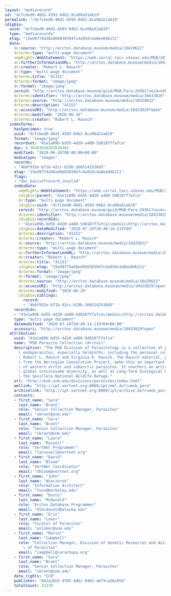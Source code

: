 ```yaml
---
layout: "mediarecord"
id: "dcfcbed0-46d1-4593-84b2-8ca98a51a619"
permalink: "/dcfcbed0-46d1-4593-84b2-8ca98a51a619"
idigbio:
  uuid: "dcfcbed0-46d1-4593-84b2-8ca98a51a619"
  type: "mediarecords"
  etag: "15ed9774a58ad668303947c4a95dc4a0ee04b211"
  data:
    dc:source: "http://arctos.database.museum/media/10429622"
    dcterms:type: "multi-page document"
    xmpRights:WebStatement: "https://web.corral.tacc.utexas.edu/MSB/20140211/041151.jpg"
    ac:furtherInformationURL: "http://arctos.database.museum/media/10433829"
    dc:creator: "Robert L. Rausch"
    dc:type: "multi-page document"
    dcterms:title: "41151"
    dcterms:format: "image/jpeg"
    dc:format: "image/jpeg"
    coreid: "http://arctos.database.museum/guid/MSB:Para:29361?seid=4360382"
    dcterms:identifier: "http://arctos.database.museum/media/10433829"
    dcterms:source: "http://arctos.database.museum/media/10429622"
    dcterms:description: "41151"
    ac:accessURI: "http://arctos.database.museum/media/10433829?open"
    dcterms:modified: "2020-06-26"
    dcterms:creator: "Robert L. Rausch"
  indexTerms:
    hasSpecimen: true
    uuid: "dcfcbed0-46d1-4593-84b2-8ca98a51a619"
    format: "image/jpeg"
    recordset: "41e1a09b-bd55-4d20-a480-5d8187f7afca"
    dqs: 0.36363636363636365
    modified: "2020-06-26T00:00:00+00:00"
    mediatype: "images"
    records:
    - "4b8f932e-b71b-42cc-b19b-2665142538d5"
    etag: "15ed9774a58ad668303947c4a95dc4a0ee04b211"
    flags:
    - "dwc_basisofrecord_invalid"
    indexData:
      xmpRights:WebStatement: "https://web.corral.tacc.utexas.edu/MSB/20140211/041151.jpg"
      idigbio:parent: "41e1a09b-bd55-4d20-a480-5d8187f7afca"
      dc:type: "multi-page document"
      idigbio:uuid: "dcfcbed0-46d1-4593-84b2-8ca98a51a619"
      coreid: "http://arctos.database.museum/guid/MSB:Para:29361?seid=4360382"
      dcterms:identifier: "http://arctos.database.museum/media/10433829"
      idigbio:recordIds:
      - "41e1a09b-bd55-4d20-a480-5d8187f7afca\\media\\http://arctos.database.museum/media/10433829"
      idigbio:dateModified: "2020-07-24T20:48:14.119769"
      dcterms:description: "41151"
      dcterms:creator: "Robert L. Rausch"
      dc:source: "http://arctos.database.museum/media/10429622"
      dcterms:type: "multi-page document"
      ac:furtherInformationURL: "http://arctos.database.museum/media/10433829"
      dc:creator: "Robert L. Rausch"
      dcterms:title: "41151"
      idigbio:etag: "15ed9774a58ad668303947c4a95dc4a0ee04b211"
      dcterms:format: "image/jpeg"
      dc:format: "image/jpeg"
      dcterms:source: "http://arctos.database.museum/media/10429622"
      ac:accessURI: "http://arctos.database.museum/media/10433829?open"
      dcterms:modified: "2020-06-26"
      idigbio:siblings:
        record:
        - "4b8f932e-b71b-42cc-b19b-2665142538d5"
    recordids:
    - "41e1a09b-bd55-4d20-a480-5d8187f7afca\\media\\http://arctos.database.museum/media/10433829"
    type: "multi-page document"
    datemodified: "2020-07-24T20:48:14.119769+00:00"
    accessuri: "http://arctos.database.museum/media/10433829?open"
  attribution:
    uuid: "41e1a09b-bd55-4d20-a480-5d8187f7afca"
    name: "MSB Parasite Collection (Arctos)"
    description: "The MSB Division of Parasitology is a collection of primarily metazoan\
      \ endoparasites, especially helminths, including the personal collection of\
      \ Robert L. Rausch and Virginia R. Rausch. The Rausch material, plus specimens\
      \ from the Beringian Coevolution Project, make this an important aggregation\
      \ of western arctic and subarctic parasites. It vouchers an active program in\
      \ global schistosome diversity, as well as Long-Term Ecological Research at\
      \ the Sevilleta National Wildife Refuge."
    url: "http://msb.unm.edu/divisions/parasites/index.html"
    emllink: "http://ipt.vertnet.org:8080/ipt/eml.do?r=msb_para"
    archivelink: "http://ipt.vertnet.org:8080/ipt/archive.do?r=msb_para"
    contacts:
    - first_name: "Sara"
      last_name: "Brant"
      role: "Senior Collection Manager, Parasites"
      email: "sbrant@unm.edu"
    - first_name: "Sara"
      last_name: "Brant"
      role: "Senior Collection Manager, Parasites"
      email: "sbrant@unm.edu"
    - first_name: "Laura"
      last_name: "Russell"
      role: "VertNet Programmer"
      email: "larussell@vertnet.org"
    - first_name: "David"
      last_name: "Bloom"
      role: "VertNet Coordinator"
      email: "dbloom@vertnet.org"
    - first_name: "John"
      last_name: "Wieczorek"
      role: "Information Architect"
      email: "tuco@berkeley.edu"
    - first_name: "Dusty"
      last_name: "McDonald"
      role: "Arctos Database Programmer"
      email: "dlmcdonald@alaska.edu"
    - first_name: "Eric"
      last_name: "Loker"
      role: "Curator of Parasites"
      email: "esloker@unm.edu"
    - first_name: "Mariel"
      last_name: "Campbell"
      role: "Collection Manager, Division of Genetic Resources and Assistant to Division\
        \ of Parasites"
      email: "campbell@carachupa.org"
    - first_name: "Sara"
      last_name: "Brant"
      role: "Senior Collection Manager, Parasites"
      email: "sbrant@unm.edu"
    data_rights: "CC0"
    publisher: "842a2bb5-d705-4d6c-8401-abf3ca28c05d"
    totalCount: 31370
---
```

